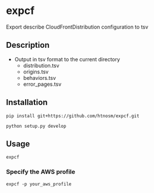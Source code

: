 # expcf
Export describe CloudFrontDistribution configuration to tsv

## Description

- Output in tsv format to the current directory
    - distribution.tsv
    - origins.tsv
    - behaviors.tsv
    - error_pages.tsv

## Installation

```
pip install git+https://github.com/htnosm/expcf.git
```

```
python setup.py develop
```

## Usage

```
expcf
```

### Specify the AWS profile

```
expcf -p your_aws_profile
```
